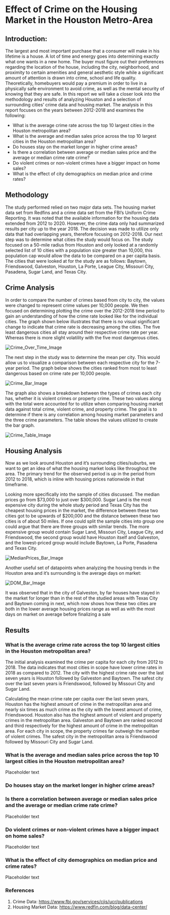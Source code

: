 # Effect of Crime on the Housing Market in the Houston Metro-Area

## Introduction:
The largest and most important purchase that a consumer will make in his lifetime is a house. A lot of time and energy goes into determining exactly what one wants in a new home. The buyer must figure out their preferences regarding the location of the house, including the city,  neighborhood, and proximity to certain amenities and general aesthetic style while a significant amount of attention is drawn into crime, school and life quality. Theoretically, homebuyers would pay a premium in order to live in a physically safe environment to avoid crime, as well as the mental security of knowing that they are safe.  In this report we will take a closer look into the methodology and results of analyzing Houston and a selection of surrounding cities’ crime data and housing market. The analysis in this report focuses on the years between 2012-2018 and examines the following:

* What is the average crime rate across the top 10 largest cities in the Houston metropolitan area?
* What is the average and median sales price across the top 10 largest cities in the Houston metropolitan area?
* Do houses stay on the market longer in higher crime areas?
* Is there a correlation between average or median sales price and the average or median crime rate crime?
* Do violent crimes or non-violent crimes have a bigger impact on home sales?
* What is the effect of city demographics on median price and crime rates?

## Methodology
The study performed relied on two major data sets. The housing market data set from Redfins and a crime data set from the FBI’s Uniform Crime Reporting. It was noted that the available information for the housing data extended from 2012 to 2020. However, the crime data only had summarized results per city up to the year 2018. The decision was made to utilize only data that had overlapping years, therefore focusing on 2012-2018.
Our next step was to determine what cities the study would focus on. The study focused on a 50-mile radius from Houston and only looked at a randomly selected list of 10 cities with a population size greater than 10,000, this population cap would allow the data to be compared on a per capita basis. The cities that were looked at for the study are as follows: Baytown, Friendswood, Galveston, Houston, La Porte, League City, Missouri City, Pasadena, Sugar Land, and Texas City.

## Crime Analysis
In order to compare the number of crimes based from city to city, the values were changed to represent crime values per 10,000 people. We then focused on determining plotting the crime over the 2012-2018 time period to gain an understanding of how the crime rate looked like for the individual cities. The graph shown below illustrates that there is no visual significant change to indicate that crime rate is decreasing among the cities. The five least dangerous cities all stay around their respective crime rate per year. Whereas there is more slight volatility with the five most dangerous cities. 

![Crime_Over_Time_Image](Images/Crime_Line.png)

The next step in the study was to determine the mean per city. This would allow us to visualize a comparison between each respective city for the 7-year period. The graph below shows the cities ranked from most to least dangerous based on crime rate per 10,000 people.

![Crime_Bar_Image](Images/Crime_Bar.png)

The graph also shows a breakdown between the types of crimes each city has, whether it is violent crimes or property crime. These two values along with the total were accounted for to utilize when comparing housing market data against total crime, violent crime, and property crime. The goal is to determine if there is any correlation among housing market parameters and the three crime parameters. The table shows the values utilized to create the bar graph.

![Crime_Table_Image](Images/Crime_Table.png)

## Housing Analysis

Now as we look around Houston and it’s surrounding cities/suburbs, we want to get an idea of what the housing market looks like throughout the area. The primary trend for the observed period is up in the period from 2012 to 2018, which is inline with housing prices nationwide in that timeframe. 

Looking more specifically into the sample of cities discussed. The median prices go from $73,000 to just over $300,000. Sugar Land is the most expensive city during the whole study period and Texas City has the cheapest housing prices in the market, the difference between these two cities got to be upwards of $200,000 and the distance between these two cities is of about 50 miles. If one could split the sample cities into group one could argue that there are three groups with similar trends. The more expensive group would contain Sugar Land, Missouri City, League City, and Friendswood, the second group would have Houston itself and Galveston, and the lowest-priced group would include Baytown, La Porte, Pasadena and Texas City.

![MedianPrices_Bar_Image](Images/housingprices_linechart.png)

Another useful set of datapoints when analyzing the housing trends in the Houston area and it’s surrounding is the average days on market:

![DOM_Bar_Image](Images/daysonmarket_barchart.png)

It was observed that in the city of Galveston, by far houses have stayed in the market for longer than in the rest of the studied areas with Texas City and Baytown coming in next, which now shows how these two cities are both in the lower average housing prices range as well as with the most days on market on average before finalizing a sale 



## Results
### What is the average crime rate across the top 10 largest cities in the Houston metropolitan area?

The initial analysis examined the crime per capita for each city from 2012 to 2018.  The data indicates that most cities in scope have lower crime rates in 2018 as compared to 2012.  The city with the highest crime rate over the last seven years is Houston followed by Galveston and Baytown.  The safest city over the last seven years is Friendswood, followed by Missouri City and Sugar Land.

Calculating the mean crime rate per capita over the last seven years, Houston has the highest amount of crime in the metropolitan area and nearly six times as much crime as the city with the lowest amount of crime, Friendswood.  Houston also has the highest amount of violent and property crimes in the metropolitan area.  Galveston and Baytown are ranked second and third respectively for the highest amount of crime in the metropolitan area.  For each city in scope, the property crimes far outweigh the number of violent crimes.  The safest city in the metropolitan area is Friendswood followed by Missouri City and Sugar Land.

### What is the average and median sales price across the top 10 largest cities in the Houston metropolitan area?

Placeholder text

### Do houses stay on the market longer in higher crime areas?




### Is there a correlation between average or median sales price and the average or median crime rate crime?
Placeholder text 

### Do violent crimes or non-violent crimes have a bigger impact on home sales?
Placeholder text

### What is the effect of city demographics on median price and crime rates?
Placeholder text

### References
1. Crime Data: https://www.fbi.gov/services/cjis/ucr/publications
2. Housing Market Data: https://www.redfin.com/blog/data-center/
